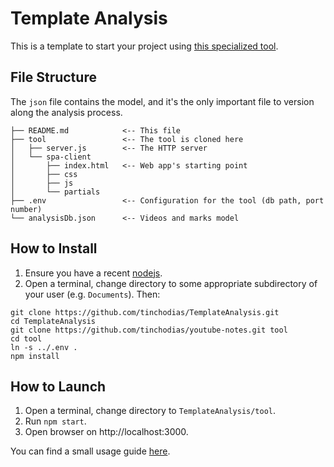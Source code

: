 # Template Analysis

This is a template to start your project using [this specialized tool](https://github.com/tinchodias/youtube-notes).

## File Structure

The `json` file contains the model, and it's the only important file to version along the analysis process.
```
├── README.md            <-- This file
├── tool                 <-- The tool is cloned here
│   ├── server.js        <-- The HTTP server
│   └── spa-client        
│       ├── index.html   <-- Web app's starting point
│       ├── css
│       ├── js
│       └── partials
├── .env                 <-- Configuration for the tool (db path, port number)
└── analysisDb.json      <-- Videos and marks model
```

## How to Install

1. Ensure you have a recent [nodejs](https://nodejs.org/).
2. Open a terminal, change directory to some appropriate subdirectory of your user (e.g. `Documents`). Then:
```
git clone https://github.com/tinchodias/TemplateAnalysis.git
cd TemplateAnalysis
git clone https://github.com/tinchodias/youtube-notes.git tool
cd tool
ln -s ../.env .
npm install
```

## How to Launch

1. Open a terminal, change directory to `TemplateAnalysis/tool`.
2. Run `npm start`.
3. Open browser on http://localhost:3000.

You can find a small usage guide [here](https://github.com/tinchodias/youtube-notes/blob/master/README.md).

